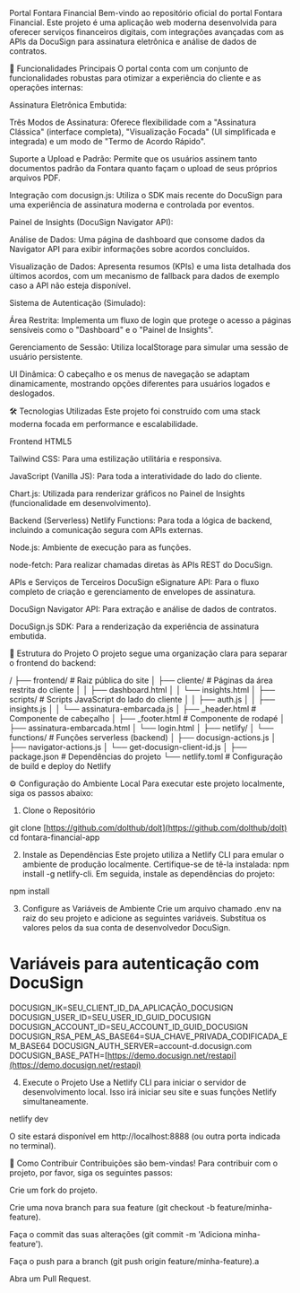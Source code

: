 Portal Fontara Financial
Bem-vindo ao repositório oficial do portal Fontara Financial. Este projeto é uma aplicação web moderna desenvolvida para oferecer serviços financeiros digitais, com integrações avançadas com as APIs da DocuSign para assinatura eletrônica e análise de dados de contratos.

🚀 Funcionalidades Principais
O portal conta com um conjunto de funcionalidades robustas para otimizar a experiência do cliente e as operações internas:

Assinatura Eletrônica Embutida:

Três Modos de Assinatura: Oferece flexibilidade com a "Assinatura Clássica" (interface completa), "Visualização Focada" (UI simplificada e integrada) e um modo de "Termo de Acordo Rápido".

Suporte a Upload e Padrão: Permite que os usuários assinem tanto documentos padrão da Fontara quanto façam o upload de seus próprios arquivos PDF.

Integração com docusign.js: Utiliza o SDK mais recente do DocuSign para uma experiência de assinatura moderna e controlada por eventos.

Painel de Insights (DocuSign Navigator API):

Análise de Dados: Uma página de dashboard que consome dados da Navigator API para exibir informações sobre acordos concluídos.

Visualização de Dados: Apresenta resumos (KPIs) e uma lista detalhada dos últimos acordos, com um mecanismo de fallback para dados de exemplo caso a API não esteja disponível.

Sistema de Autenticação (Simulado):

Área Restrita: Implementa um fluxo de login que protege o acesso a páginas sensíveis como o "Dashboard" e o "Painel de Insights".

Gerenciamento de Sessão: Utiliza localStorage para simular uma sessão de usuário persistente.

UI Dinâmica: O cabeçalho e os menus de navegação se adaptam dinamicamente, mostrando opções diferentes para usuários logados e deslogados.

🛠️ Tecnologias Utilizadas
Este projeto foi construído com uma stack moderna focada em performance e escalabilidade.

Frontend
HTML5

Tailwind CSS: Para uma estilização utilitária e responsiva.

JavaScript (Vanilla JS): Para toda a interatividade do lado do cliente.

Chart.js: Utilizada para renderizar gráficos no Painel de Insights (funcionalidade em desenvolvimento).

Backend (Serverless)
Netlify Functions: Para toda a lógica de backend, incluindo a comunicação segura com APIs externas.

Node.js: Ambiente de execução para as funções.

node-fetch: Para realizar chamadas diretas às APIs REST do DocuSign.

APIs e Serviços de Terceiros
DocuSign eSignature API: Para o fluxo completo de criação e gerenciamento de envelopes de assinatura.

DocuSign Navigator API: Para extração e análise de dados de contratos.

DocuSign.js SDK: Para a renderização da experiência de assinatura embutida.

📂 Estrutura do Projeto
O projeto segue uma organização clara para separar o frontend do backend:

/
├── frontend/                     # Raiz pública do site
│   ├── cliente/                  # Páginas da área restrita do cliente
│   │   ├── dashboard.html
│   │   └── insights.html
│   ├── scripts/                  # Scripts JavaScript do lado do cliente
│   │   ├── auth.js
│   │   ├── insights.js
│   │   └── assinatura-embarcada.js
│   ├── _header.html              # Componente de cabeçalho
│   ├── _footer.html              # Componente de rodapé
│   ├── assinatura-embarcada.html
│   └── login.html
│
├── netlify/
│   └── functions/                # Funções serverless (backend)
│       ├── docusign-actions.js
│       ├── navigator-actions.js
│       └── get-docusign-client-id.js
│
├── package.json                  # Dependências do projeto
└── netlify.toml                  # Configuração de build e deploy do Netlify

⚙️ Configuração do Ambiente Local
Para executar este projeto localmente, siga os passos abaixo:

1. Clone o Repositório

git clone [https://github.com/dolthub/dolt](https://github.com/dolthub/dolt)
cd fontara-financial-app

2. Instale as Dependências
Este projeto utiliza a Netlify CLI para emular o ambiente de produção localmente. Certifique-se de tê-la instalada: npm install -g netlify-cli.
Em seguida, instale as dependências do projeto:

npm install

3. Configure as Variáveis de Ambiente
Crie um arquivo chamado .env na raiz do seu projeto e adicione as seguintes variáveis. Substitua os valores pelos da sua conta de desenvolvedor DocuSign.

# Variáveis para autenticação com DocuSign
DOCUSIGN_IK=SEU_CLIENT_ID_DA_APLICAÇÃO_DOCUSIGN
DOCUSIGN_USER_ID=SEU_USER_ID_GUID_DOCUSIGN
DOCUSIGN_ACCOUNT_ID=SEU_ACCOUNT_ID_GUID_DOCUSIGN
DOCUSIGN_RSA_PEM_AS_BASE64=SUA_CHAVE_PRIVADA_CODIFICADA_EM_BASE64
DOCUSIGN_AUTH_SERVER=account-d.docusign.com
DOCUSIGN_BASE_PATH=[https://demo.docusign.net/restapi](https://demo.docusign.net/restapi)

4. Execute o Projeto
Use a Netlify CLI para iniciar o servidor de desenvolvimento local. Isso irá iniciar seu site e suas funções Netlify simultaneamente.

netlify dev

O site estará disponível em http://localhost:8888 (ou outra porta indicada no terminal).

🤝 Como Contribuir
Contribuições são bem-vindas! Para contribuir com o projeto, por favor, siga os seguintes passos:

Crie um fork do projeto.

Crie uma nova branch para sua feature (git checkout -b feature/minha-feature).

Faça o commit das suas alterações (git commit -m 'Adiciona minha-feature').

Faça o push para a branch (git push origin feature/minha-feature).a

Abra um Pull Request.
